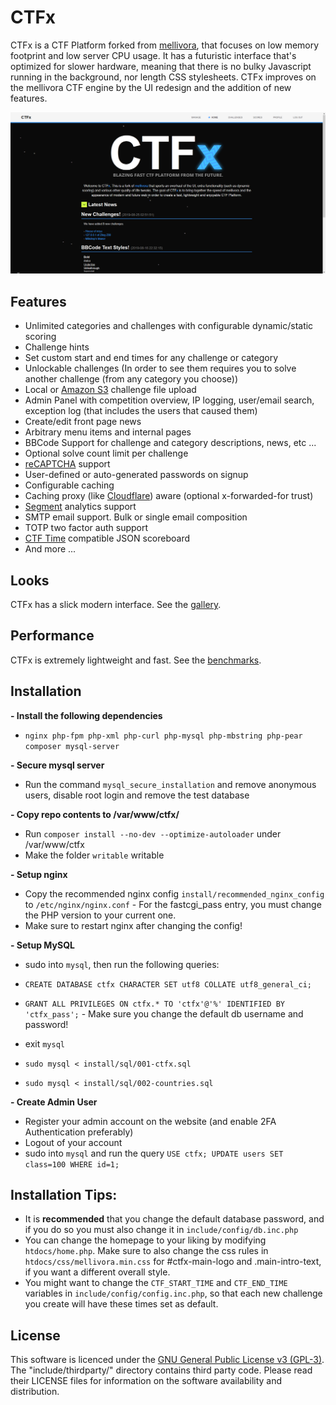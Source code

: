CTFx
=========

CTFx is a CTF Platform forked from [mellivora](https://github.com/Nakiami/mellivora), that focuses on low memory footprint and low server CPU usage. It has a futuristic interface that's optimized for slower hardware, meaning that there is no bulky Javascript running in the background, nor length CSS stylesheets. CTFx improves on the mellivora CTF engine by the UI redesign and the addition of new features.

<p align="center">
  <img src="readme-img/home.png" width="640" alt="CTFx home"/>
</p>

## Features
- Unlimited categories and challenges with configurable dynamic/static scoring
- Challenge hints
- Set custom start and end times for any challenge or category
- Unlockable challenges (In order to see them requires you to solve another challenge (from any category you choose))
- Local or [Amazon S3](https://aws.amazon.com/s3/) challenge file upload
- Admin Panel with competition overview, IP logging, user/email search, exception log (that includes the users that caused them)
- Create/edit front page news
- Arbitrary menu items and internal pages
- BBCode Support for challenge and category descriptions, news, etc ...
- Optional solve count limit per challenge
- [reCAPTCHA](https://www.google.com/recaptcha/) support
- User-defined or auto-generated passwords on signup
- Configurable caching
- Caching proxy (like [Cloudflare](https://www.cloudflare.com/)) aware (optional x-forwarded-for trust)
- [Segment](https://segment.com/) analytics support
- SMTP email support. Bulk or single email composition
- TOTP two factor auth support
- [CTF Time](https://ctftime.org/) compatible JSON scoreboard
- And more ...

## Looks
CTFx has a slick modern interface. See the [gallery](gallery.md).

## Performance
CTFx is extremely lightweight and fast. See the [benchmarks](benchmarks.md).

## Installation
**- Install the following dependencies**
  - `nginx php-fpm php-xml php-curl php-mysql php-mbstring php-pear composer mysql-server`

**- Secure mysql server**
  - Run the command `mysql_secure_installation` and remove anonymous users, disable root login and remove the test database

**- Copy repo contents to /var/www/ctfx/**
  - Run `composer install --no-dev --optimize-autoloader` under /var/www/ctfx
  - Make the folder `writable` writable

**- Setup nginx**
  - Copy the recommended nginx config `install/recommended_nginx_config` to `/etc/nginx/nginx.conf` - For the fastcgi_pass entry, you must change the PHP version to your current one.
  - Make sure to restart nginx after changing the config!

**- Setup MySQL**
  - sudo into `mysql`, then run the following queries:
  - `CREATE DATABASE ctfx CHARACTER SET utf8 COLLATE utf8_general_ci;`
  - `GRANT ALL PRIVILEGES ON ctfx.* TO 'ctfx'@'%' IDENTIFIED BY 'ctfx_pass';` - Make sure you change the default db username and password!

  - exit `mysql`
  - `sudo mysql < install/sql/001-ctfx.sql`
  - `sudo mysql < install/sql/002-countries.sql`

**- Create Admin User**
  - Register your admin account on the website (and enable 2FA Authentication preferably)
  - Logout of your account
  - sudo into `mysql` and run the query `USE ctfx; UPDATE users SET class=100 WHERE id=1;`

## Installation Tips:
- It is **recommended** that you change the default database password, and if you do so you must also change it in `include/config/db.inc.php`
- You can change the homepage to your liking by modifying `htdocs/home.php`. Make sure to also change the css rules in `htdocs/css/mellivora.min.css` for #ctfx-main-logo and .main-intro-text, if you want a different overall style.
- You might want to change the `CTF_START_TIME` and `CTF_END_TIME` variables in `include/config/config.inc.php`, so that each new challenge you create will have these times set as default.

## License
This software is licenced under the [GNU General Public License v3 (GPL-3)](http://www.tldrlegal.com/license/gnu-general-public-license-v3-%28gpl-3%29). The "include/thirdparty/" directory contains third party code. Please read their LICENSE files for information on the software availability and distribution.
